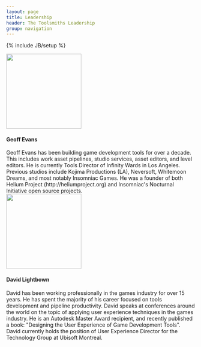 ```yaml
---
layout: page
title: Leadership
header: The Toolsmiths Leadership
group: navigation
---
```

{% include JB/setup %}

<div class="span6">
  <img height="200" width="200" src="{{ site.url }}/assets/Geoff_Evans.jpg">
  <h4>Geoff Evans</h4>
  Geoff Evans has been building game development tools for over a decade. This includes work asset pipelines, studio services, asset editors, and level editors. He is currently Tools Director of Infinity Wards in Los Angeles. Previous studios include Kojima Productions (LA), Neversoft, Whitemoon Dreams, and most notably Insomniac Games. He was a founder of both Helium Project (http://heliumproject.org) and Insomniac's Nocturnal Initiative open source projects.
</div>

<div class="span6">
  <img height="200" width="200" src="{{ site.url }}/assets/David_Lightbown.jpg">
  <h4>David Lightbown</h4>
  David has been working professionally in the games industry for over 15 years. He has spent the majority of his career focused on tools development and pipeline productivity. David speaks at conferences around the world on the topic of applying user experience techniques in the games industry. He is an Autodesk Master Award recipient, and recently published a book: "Designing the User Experience of Game Development Tools". David currently holds the position of User Experience Director for the Technology Group at Ubisoft Montreal.
</div>